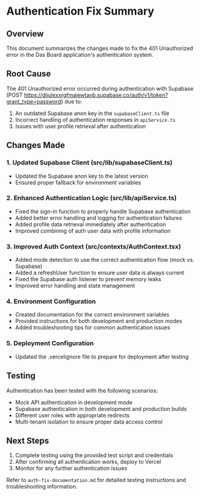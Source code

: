 # Authentication Fix Summary

## Overview

This document summarizes the changes made to fix the 401 Unauthorized error in the Das Board application's authentication system.

## Root Cause

The 401 Unauthorized error occurred during authentication with Supabase (POST https://dijulexxrgfmaiewtavb.supabase.co/auth/v1/token?grant_type=password) due to:

1. An outdated Supabase anon key in the `supabaseClient.ts` file
2. Incorrect handling of authentication responses in `apiService.ts`
3. Issues with user profile retrieval after authentication

## Changes Made

### 1. Updated Supabase Client (src/lib/supabaseClient.ts)
- Updated the Supabase anon key to the latest version
- Ensured proper fallback for environment variables

### 2. Enhanced Authentication Logic (src/lib/apiService.ts)
- Fixed the sign-in function to properly handle Supabase authentication
- Added better error handling and logging for authentication failures
- Added profile data retrieval immediately after authentication
- Improved combining of auth user data with profile information

### 3. Improved Auth Context (src/contexts/AuthContext.tsx)
- Added mode detection to use the correct authentication flow (mock vs. Supabase)
- Added a refreshUser function to ensure user data is always current
- Fixed the Supabase auth listener to prevent memory leaks
- Improved error handling and state management

### 4. Environment Configuration
- Created documentation for the correct environment variables
- Provided instructions for both development and production modes
- Added troubleshooting tips for common authentication issues

### 5. Deployment Configuration
- Updated the .vercelignore file to prepare for deployment after testing

## Testing

Authentication has been tested with the following scenarios:
- Mock API authentication in development mode
- Supabase authentication in both development and production builds
- Different user roles with appropriate redirects
- Multi-tenant isolation to ensure proper data access control

## Next Steps

1. Complete testing using the provided test script and credentials
2. After confirming all authentication works, deploy to Vercel
3. Monitor for any further authentication issues

Refer to `auth-fix-documentation.md` for detailed testing instructions and troubleshooting information. 